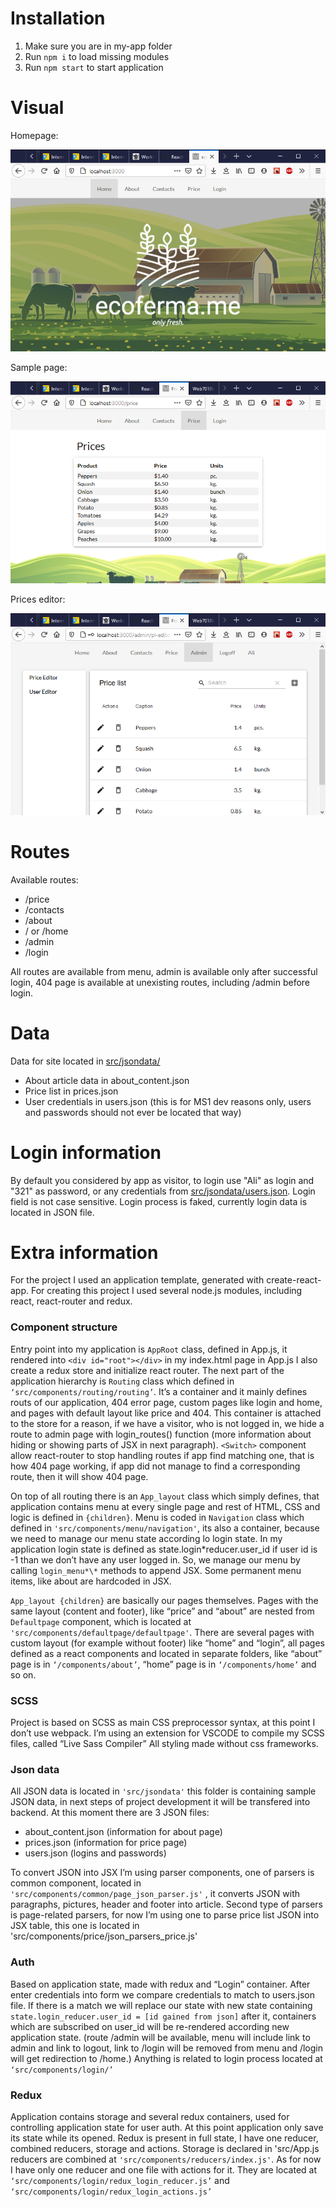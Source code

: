 # Installation

1. Make sure you are in my-app folder
2. Run `npm i` to load missing modules
3. Run `npm start` to start application

# Visual

Homepage:

![Homepage](/img/home.png 'home page')

Sample page:

![Samplepage](/img/page.png 'home page')

Prices editor:

![Priceseditor](/img/pleditor.png 'home page')

# Routes

Available routes:

- /price
- /contacts
- /about
- / or /home
- /admin
- /login

All routes are available from menu, admin is available only after successful login, 404 page is available at unexisting routes, including /admin before login.

# Data

Data for site located in [src/jsondata/](src/jsondata/)

- About article data in about_content.json
- Price list in prices.json
- User credentials in users.json (this is for MS1 dev reasons only, users and passwords should not ever be located that way)

# Login information

By default you considered by app as visitor, to login use "Ali" as login and "321" as password, or any credentials from [src/jsondata/users.json](src/jsondata/users.json). Login field is not case sensitive. Login process is faked, currently login data is located in JSON file.

# Extra information

For the project I used an application template, generated with create-react-app. For creating this project I used several node.js modules, including react, react-router and redux.

### Component structure

Entry point into my application is `AppRoot` class, defined in App.js, it rendered into `<div id="root"></div>` in my index.html page in App.js I also create a redux store and initialize react router.
The next part of the application hierarchy is `Routing` class which defined in `‘src/components/routing/routing’`. It’s a container and it mainly defines routs of our application, 404 error page, custom pages like login and home, and pages with default layout like price and 404. This container is attached to the store for a reason, if we have a visitor, who is not logged in, we hide a route to admin page with login_routes() function (more information about hiding or showing parts of JSX in next paragraph). `<Switch>` component allow react-router to stop handling routes if app find matching one, that is how 404 page working, if app did not manage to find a corresponding route, then it will show 404 page.

On top of all routing there is an `App_layout` class which simply defines, that application contains menu at every single page and rest of HTML, CSS and logic is defined in `{children}`. Menu is coded in `Navigation` class which defined in `'src/components/menu/navigation'`, its also a container, because we need to manage our menu state according lo login state. In my application login state is defined as state.login*reducer.user_id if user id is -1 than we don’t have any user logged in. So, we manage our menu by calling ```login_menu*\*``` methods to append JSX. Some permanent menu items, like about are hardcoded in JSX.

`App_layout {children}` are basically our pages themselves. Pages with the same layout (content and footer), like “price” and “about” are nested from `Defaultpage` component, which is located at `'src/components/defaultpage/defaultpage'`. There are several pages with custom layout (for example without footer) like “home” and “login”, all pages defined as a react components and located in separate folders, like “about” page is in `‘/components/about’`, “home” page is in `‘/components/home’` and so on.

### SCSS

Project is based on SCSS as main CSS preprocessor syntax, at this point I don’t use webpack. I’m using an extension for VSCODE to compile my SCSS files, called “Live Sass Compiler” All styling made without css frameworks.

### Json data

All JSON data is located in `'src/jsondata'` this folder is containing sample JSON data, in next steps of project development it will be transfered into backend. At this moment there are 3 JSON files:

- about_content.json (information for about page)
- prices.json (information for price page)
- users.json (logins and passwords)

To convert JSON into JSX I’m using parser components, one of parsers is common component, located in `'src/components/common/page_json_parser.js'`
, it converts JSON with paragraphs, pictures, header and footer into article. Second type of parsers is page-related parsers, for now I’m using one to parse price list JSON into JSX table, this one is located in 'src/components/price/json_parsers_price.js'

### Auth

Based on application state, made with redux and “Login” container. After enter credentials into form we compare credentials to match to users.json file. If there is a match we will replace our state with new state containing `state.login_reducer.user_id = [id gained from json]` after it, containers which are subscribed on user_id will be re-rendered according new application state. (route /admin will be available, menu will include link to admin and link to logout, link to /login will be removed from menu and /login will get redirection to /home.) Anything is related to login process located at `‘src/components/login/’`

### Redux

Application contains storage and several redux containers, used for controlling application state for user auth. At this point application only save its state while its opened. Redux is present in full state, I have one reducer, combined reducers, storage and actions. Storage is declared in 'src/App.js reducers are combined at `'src/components/reducers/index.js'`. As for now I have only one reducer and one file with actions for it. They are located at `‘src/components/login/redux_login_reducer.js’` and `‘src/components/login/redux_login_actions.js’`
